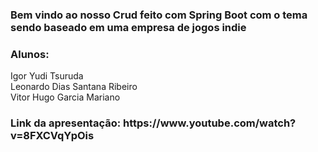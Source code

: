 <h3> Bem vindo ao nosso Crud feito com Spring Boot com o tema sendo baseado em uma empresa de jogos indie</h3>

<h3> Alunos: </h3>

Igor Yudi Tsuruda <br /> 
Leonardo Dias Santana Ribeiro <br /> 
Vitor Hugo Garcia Mariano <br />






<h3> Link da apresentação: <strong>https://www.youtube.com/watch?v=8FXCVqYpOis</strong></h3>

